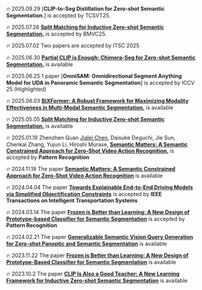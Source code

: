 🔥 2025.09.29 [**CLIP-to-Seg Distillation for Zero-shot Semantic Segmentation.**] is accepted by TCSVT25. 

🔥 2025.07.26 [**Split Matching for Inductive Zero-shot Semantic Segmentation.**](https://arxiv.org/pdf/2505.05023) is accepted by BMVC25. 

🔥 2025.07.02 Two papers are accepted by ITSC 2025

🔥 2025.06.30 [**Partial CLIP is Enough: Chimera-Seg for Zero-shot Semantic Segmentation.**](https://arxiv.org/abs/2506.22032) is available

🔥 2025.06.25 1 paper [**OmniSAM: Omnidirectional Segment Anything Model for UDA in Panoramic Semantic Segmentation**] is accepted by ICCV 25 (Highlighted)

🔥 2025.06.03 [**BiXFormer: A Robust Framework for Maximizing Modality Effectiveness in Multi-Modal Semantic Segmentation.**](https://arxiv.org/abs/2506.03675) is available

🔥 2025.05.05 [**Split Matching for Inductive Zero-shot Semantic Segmentation.**](https://arxiv.org/pdf/2505.05023) is available

🔥 2025.01.19 Zhenzhen Quan <u>Jialei Chen</u>, Daisuke Deguchi, Jie Sun, Chenkai Zhang, Yujun Li, Hiroshi Murase, [**Semantic Matters: A Semantic Constrained Approach for Zero-Shot Video Action Recognition.**](https://papers.ssrn.com/sol3/papers.cfm?abstract_id=5017234) is accepted by **Pattern Recognition** 

🔥 2024.11.18 The paper [**Semantic Matters: A Semantic Constrained Approach for Zero-Shot Video Action Recognition**](https://papers.ssrn.com/sol3/papers.cfm?abstract_id=5017234) is available

🔥 2024.04.04 The paper [**Towards Explainable End-to-End Driving Models via Simplified Objectification Constraints**](https://ieeexplore.ieee.org/document/10505932) is accepted by **IEEE Transactions on Intelligent Transportation Systems**

🔥 2024.03.14 The paper [**Frozen is Better than Learning: A New Design of Prototype-based Classifier for Semantic Segmentation**](https://doi.org/10.1016/j.patcog.2024.110431) is accepted by **Pattern Recognition**

🔥 2024.02.21 The paper [**Generalizable Semantic Vision Query Generation for Zero-shot Panoptic and Semantic Segmentation**](https://arxiv.org/pdf/2402.13697.pdf) is available

🔥 2023.11.22 The paper [**Frozen is Better than Learning: A New Design of Prototype-Based Classifier for Semantic Segmentation**](https://papers.ssrn.com/sol3/papers.cfm?abstract_id=4617170) is available

🔥 2023.10.2 The paper [**CLIP Is Also a Good Teacher: A New Learning Framework for Inductive Zero-shot Semantic Segmentation**](https://arxiv.org/pdf/2310.02296.pdf) is available      

